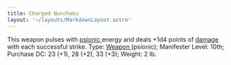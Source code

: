 ```yaml
---
title: Charged Nunchaku
layout: '~/layouts/MarkdownLayout.astro'
---
```

This weapon pulses with [ psionic ](/modern.d20.srd/psionics) energy and deals
+1d4 points of [ damage ](/modern.d20.srd/combat/damage) with each successful
strike. Type: [ Weapon ](/modern.d20.srd/fx.items/weapons) (psionic);
Manifester Level: 10th; Purchase DC: 23 (+1), 28 (+2), 33 (+3); Weight: 2 lb.

